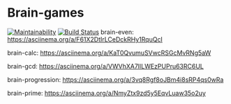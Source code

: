 # Brain-games
[![Maintainability](https://api.codeclimate.com/v1/badges/df4a66e5cca0712c8929/maintainability)](https://codeclimate.com/github/bukharovev/project-lvl1-s454/maintainability)
[![Build Status](https://travis-ci.org/bukharovev/Brain-games.svg?branch=master)](https://travis-ci.org/bukharovev/Brain-games)
brain-even: <https://asciinema.org/a/F61X2DtIrLCeDckRHy1RquQcI>

brain-calc: <https://asciinema.org/a/KaT0QvumuSVwcRSGcMvRNg5aW>

brain-gcd: https://asciinema.org/a/VWVhXA7IlLWEzPUPru63RC6UL

brain-progression: https://asciinema.org/a/3vq8Rgf8oJBm4i8sRP4qs0wRa

brain-prime: https://asciinema.org/a/NmyZtx9zd5y5EqvLuaw35o2uy
